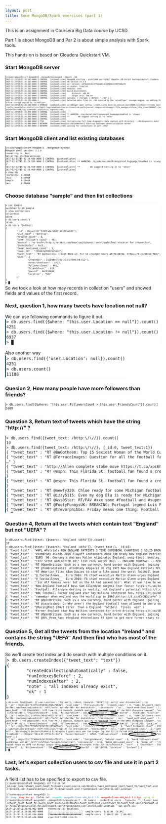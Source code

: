 ```yaml
---
layout: post
title: Some MongoDB/Spark exercises (part 1)
---
```

This is an assignment in Coursera Big Data course by UCSD.

Part 1 is about MongoDB and Par 2 is about simple analysis with Spark tools.

This hands on is based on Cloudera Quickstart VM.

### Start MongoDB server
![start MongoDB server](/images/ucsd-mongodb/start-mongodb.png)

### Start MongoDB client and list existing databases
![start MongoDB Client](/images/ucsd-mongodb/start-mongodb-client.png)

### Choose database "sample" and then list collections
![first glance](/images/ucsd-mongodb/first.png)
So we took a look at how may records in collection "users" and showed fields and values of the first record.

### Next, question 1, how many tweets have location not null?
We can use following commands to figure it out.  
![location null](/images/ucsd-mongodb/location.png)

Also another way  
![location null 2](/images/ucsd-mongodb/location2.png)

### Quesion 2, How many people have more followers than friends?
![followers-friends](/images/ucsd-mongodb/followers-friends.png)

### Question 3, Return text of tweets which have the string "http://" ?
![http](/images/ucsd-mongodb/http.png)

### Question 4, Return all the tweets which contain text "England" but not "UEFA" ?
![england-uefa](/images/ucsd-mongodb/england-uefa.png)

### Question 5, Get all the tweets from the location "Ireland" and contains the string "UEFA" And then find who has most of the friends.  
So we'll create text index and do search with multiple conditions on it.  
![index](/images/ucsd-mongodb/index.png)  
![q5](/images/ucsd-mongodb/q5.png)  

### Last, let's export collection users to csv file and use it in part 2 tasks.  
A field list has to be specified to export to csv file.  
![export](/images/ucsd-mongodb/export.png) 


